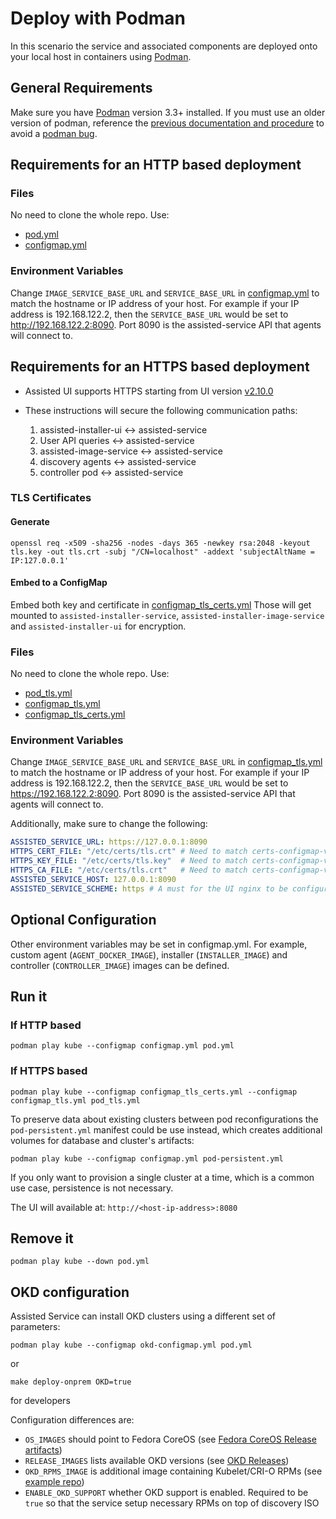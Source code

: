 # Deploy with Podman

In this scenario the service and associated components are deployed onto your
local host in containers using [Podman](https://podman.io/).

## General Requirements

Make sure you have [Podman](https://podman.io) version 3.3+ installed. If you
must use an older version of podman, reference the [previous documentation and
procedure](https://github.com/openshift/assisted-service/tree/v2.0.11#deploy-without-a-kubernetes-cluster)
to avoid a [podman bug](https://github.com/containers/podman/issues/9609).

## Requirements for an HTTP based deployment

### Files

No need to clone the whole repo. Use:
* [pod.yml](./pod.yml)
* [configmap.yml](configmap.yml)

### Environment Variables

Change `IMAGE_SERVICE_BASE_URL` and `SERVICE_BASE_URL` in
[configmap.yml](./configmap.yml) to match the hostname or IP address of your
host. For example if your IP address is 192.168.122.2, then the
`SERVICE_BASE_URL` would be set to <http://192.168.122.2:8090>. Port 8090 is
the assisted-service API that agents will connect to.

## Requirements for an HTTPS based deployment

* Assisted UI supports HTTPS starting from UI version [v2.10.0](https://github.com/openshift-assisted/assisted-installer-ui/releases/tag/v2.10.0)

* These instructions will secure the following communication paths:
    1. assisted-installer-ui :left_right_arrow: assisted-service
    2. User API queries :left_right_arrow: assisted-service
    3. assisted-image-service :left_right_arrow: assisted-service
    4. discovery agents :left_right_arrow: assisted-service
    5. controller pod :left_right_arrow: assisted-service

### TLS Certificates

#### Generate

```shell
openssl req -x509 -sha256 -nodes -days 365 -newkey rsa:2048 -keyout tls.key -out tls.crt -subj "/CN=localhost" -addext 'subjectAltName = IP:127.0.0.1'
```
#### Embed to a ConfigMap

Embed both key and certificate in [configmap_tls_certs.yml](configmap_tls_certs.yml)
Those will get mounted to `assisted-installer-service`, `assisted-installer-image-service` and `assisted-installer-ui` for encryption.

### Files

No need to clone the whole repo. Use:
* [pod_tls.yml](./pod_tls.yml)
* [configmap_tls.yml](configmap_tls.yml)
* [configmap_tls_certs.yml](configmap_tls_certs.yml)

### Environment Variables

Change `IMAGE_SERVICE_BASE_URL` and `SERVICE_BASE_URL` in
[configmap_tls.yml](./configmap_tls.yml) to match the hostname or IP address of your
host. For example if your IP address is 192.168.122.2, then the
`SERVICE_BASE_URL` would be set to <https://192.168.122.2:8090>. Port 8090 is
the assisted-service API that agents will connect to.

Additionally, make sure to change the following:
```yaml
ASSISTED_SERVICE_URL: https://127.0.0.1:8090  
HTTPS_CERT_FILE: "/etc/certs/tls.crt" # Need to match certs-configmap-volume mountPath
HTTPS_KEY_FILE: "/etc/certs/tls.key"  # Need to match certs-configmap-volume mountPath
HTTPS_CA_FILE: "/etc/certs/tls.crt"   # Need to match certs-configmap-volume mountPath. Needed if the certificate is not signed by a CA in RHEL's default trust bundle.
ASSISTED_SERVICE_HOST: 127.0.0.1:8090
ASSISTED_SERVICE_SCHEME: https # A must for the UI nginx to be configured with TLS
```

## Optional Configuration

Other environment variables may be set in configmap.yml. For example, custom
agent (`AGENT_DOCKER_IMAGE`), installer (`INSTALLER_IMAGE`) and controller
(`CONTROLLER_IMAGE`) images can be defined.

## Run it

### If HTTP based 

```shell
podman play kube --configmap configmap.yml pod.yml
```

### If HTTPS based

```shell
podman play kube --configmap configmap_tls_certs.yml --configmap configmap_tls.yml pod_tls.yml
```

To preserve data about existing clusters between pod reconfigurations the
`pod-persistent.yml` manifest could be use instead, which creates additional
volumes for database and cluster's artifacts:

```shell
podman play kube --configmap configmap.yml pod-persistent.yml
```

If you only want to provision a single cluster at a time, which is a common
use case, persistence is not necessary.

The UI will available at: `http://<host-ip-address>:8080`

## Remove it

```shell
podman play kube --down pod.yml
```

## OKD configuration

Assisted Service can install OKD clusters using a different set of parameters:
```shell
podman play kube --configmap okd-configmap.yml pod.yml
```
or
```shell
make deploy-onprem OKD=true
```
for developers

Configuration differences are:
* `OS_IMAGES` should point to Fedora CoreOS (see [Fedora CoreOS Release artifacts](https://getfedora.org/en/coreos/download?tab=metal_virtualized&stream=stable&arch=x86_64))
* `RELEASE_IMAGES` lists available OKD versions (see [OKD Releases](https://github.com/openshift/okd/releases))
* `OKD_RPMS_IMAGE` is additional image containing Kubelet/CRI-O RPMs (see [example repo](https://github.com/vrutkovs/okd-rpms))
* `ENABLE_OKD_SUPPORT` whether OKD support is enabled. Required to be `true` so that the service setup necessary RPMs on top of discovery ISO
